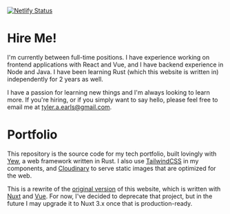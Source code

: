 [![Netlify Status](https://api.netlify.com/api/v1/badges/1a87725e-4809-4747-84ba-36365d64e4a7/deploy-status)](https://app.netlify.com/sites/lucky-daifuku-8ecef4/deploys)

# Hire Me!
I'm currently between full-time positions. I have experience working on frontend applications with React and Vue, and I have backend experience in Node and Java. I have been learning Rust (which this website is written in) independently for 2 years as well.

I have a passion for learning new things and I'm always looking to learn more. If you're hiring, or if you simply want to say hello, please feel free to email me at [tyler.a.earls@gmail.com](mailto:tyler.a.earls@gmail.com).

# Portfolio
This repository is the source code for my tech portfolio, built lovingly with [Yew](https://www.yew.rs), a web framework written in Rust. I also use [TailwindCSS](https://tailwindcss.com) in my components, and [Cloudinary](https://cloudinary.com) to serve static images that are optimized for the web.

This is a rewrite of the [original version](https://github.com/taearls/portfolio-nuxt) of this website, which is written with [Nuxt](https://nuxtjs.org) and [Vue](https://vuejs.org). For now, I've decided to deprecate that project, but in the future I may upgrade it to Nuxt 3.x once that is production-ready.

